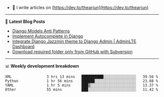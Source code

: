 <!-- ![My Profile Introduction Image](https://i.ibb.co/tLFZ15Q/gh.png) -->
- 📝 I write articles on [https://dev.to/thearjun](https://dev.to/thearjun)

-------

📕 **Latest Blog Posts**
<!-- BLOG-POST-LIST:START -->
- [Django Models Anti Patterns](https://dev.to/thearjun/django-models-anti-patterns-1ma1)
- [Implement Autocomplete in Django](https://dev.to/thearjun/implement-autocomplete-in-django-3h20)
- [Integrate Django Jazzmin theme to Django Admin | AdminLTE Dashboard](https://dev.to/thearjun/integrate-django-jazzmin-theme-to-django-admin-adminlte-dashboard-5aao)
- [Download required folder only from GitHub with Subversion](https://dev.to/thearjun/download-required-folder-only-from-github-with-subversion-2gpc)
<!-- BLOG-POST-LIST:END -->

-------

📊 **Weekly development breakdown**
<!--START_SECTION:waka-->

```text
XML                3 hrs 13 mins   ██████████░░░░░░░░░░░░░░░   39.56 %
Python             1 hr 56 mins    ██████░░░░░░░░░░░░░░░░░░░   23.88 %
YAML               1 hr 5 mins     ███▒░░░░░░░░░░░░░░░░░░░░░   13.37 %
Other              55 mins         ███░░░░░░░░░░░░░░░░░░░░░░   11.42 %
```

<!--END_SECTION:waka-->
<img src='https://profile-counter.glitch.me/thearjun/count.svg' width='0px'>
